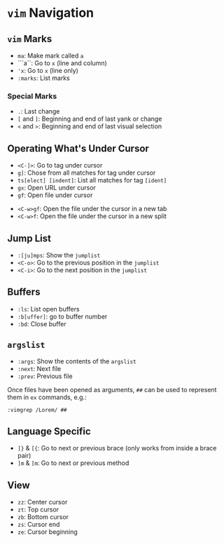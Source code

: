 # `vim` Navigation

## `vim` Marks

- `ma`: Make mark called `a`
- ```a``: Go to `x` (line and column)
- `'x`: Go to `x` (line only)
- `:marks`: List marks

### Special Marks

- `.`: Last change
- `[` and `]`: Beginning and end of last yank or change
- `<` and `>`: Beginning and end of last visual selection

## Operating What's Under Cursor

* `<C-]>`: Go to tag under cursor
* `g]`: Chose from all matches for tag under cursor
* `ts[elect] [indent]`: List all matches for tag `[ident]`
* `gx`: Open URL under cursor
* `gf`: Open file under cursor
- `<C-w>gf`:  Open the file under the cursor in a new tab
- `<C-w>f`:  Open the file under the cursor in a new split

## Jump List

- `:[ju]mps`: Show the `jumplist`
- `<C-o>`: Go to the previous position in the `jumplist`
- `<C-i>`: Go to the next position in the `jumplist`

## Buffers

- `:ls`: List open buffers
- `:b[uffer]`: go to buffer number 
- `:bd`: Close buffer

## `argslist`

- `:args`: Show the contents of the `argslist`
- `:next`: Next file
- `:prev`: Previous file

Once files have been opened as arguments, `##` can be used to represent them in `ex` commands, e.g.:

	:vimgrep /Lorem/ ##

## Language Specific

* `]}` & `[{`: Go to next or previous brace (only works from inside a brace pair)
* `]m` & `[m`: Go to next or previous method

## View

* `zz`: Center cursor
* `zt`: Top cursor
* `zb`: Bottom cursor
* `zs`: Cursor end
* `ze`: Cursor beginning
